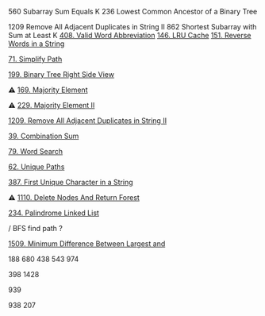560 Subarray Sum Equals K
236 Lowest Common Ancestor of a Binary Tree

1209 Remove All Adjacent Duplicates in String II
862 Shortest Subarray with Sum at Least K
[408. Valid Word Abbreviation](https://leetcode.com/problems/valid-word-abbreviation)
[146. LRU Cache](https://leetcode.com/problems/lru-cache)
[151. Reverse Words in a String](https://leetcode.com/problems/reverse-words-in-a-string)

[71. Simplify Path](https://leetcode.com/problems/simplify-path)

[199. Binary Tree Right Side View](https://leetcode.com/problems/binary-tree-right-side-view)

⚠️ [169. Majority Element](https://leetcode.com/problems/majority-element)

⚠️ [229. Majority Element II](https://leetcode.com/problems/majority-element-ii)

[1209. Remove All Adjacent Duplicates in String II](https://leetcode.com/problems/remove-all-adjacent-duplicates-in-string-ii)

[39. Combination Sum](https://leetcode.com/problems/combination-sum)

[79. Word Search](https://leetcode.com/problems/word-search)

[62. Unique Paths](https://leetcode.com/problems/unique-paths)

[387. First Unique Character in a String](https://leetcode.com/problems/first-unique-character-in-a-string)

⚠️ [1110. Delete Nodes And Return Forest](https://leetcode.com/problems/delete-nodes-and-return-forest)

[234. Palindrome Linked List](https://leetcode.com/problems/palindrome-linked-list)

/ BFS find path ?

[1509. Minimum Difference Between Largest and](https://leetcode.com/problems/minimum-difference-between-largest-and-smallest-value-in-three-moves)

 188
680 438
543 974

398 1428

939

938 207

